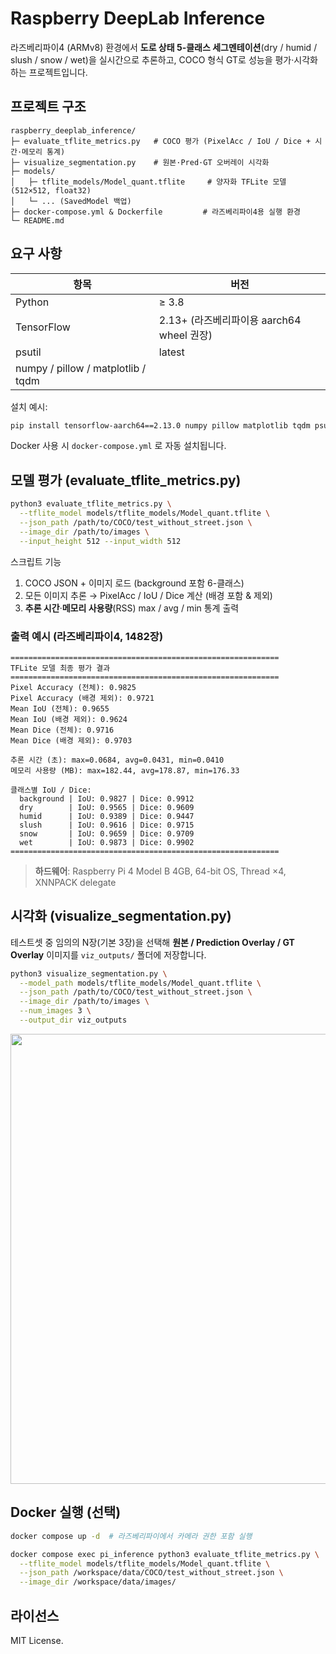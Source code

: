 # Raspberry DeepLab Inference

라즈베리파이4 (ARMv8) 환경에서 **도로 상태 5-클래스 세그멘테이션**(dry / humid / slush / snow / wet)을 실시간으로 추론하고, COCO 형식 GT로 성능을 평가·시각화하는 프로젝트입니다.

## 프로젝트 구조

```
raspberry_deeplab_inference/
├─ evaluate_tflite_metrics.py   # COCO 평가 (PixelAcc / IoU / Dice + 시간·메모리 통계)
├─ visualize_segmentation.py    # 원본·Pred·GT 오버레이 시각화
├─ models/
│   ├─ tflite_models/Model_quant.tflite     # 양자화 TFLite 모델 (512×512, float32)
│   └─ ... (SavedModel 백업)
├─ docker-compose.yml & Dockerfile         # 라즈베리파이4용 실행 환경
└─ README.md
```

## 요구 사항

| 항목 | 버전 |
|------|------|
| Python | ≥ 3.8 |
| TensorFlow | 2.13+ (라즈베리파이용 aarch64 wheel 권장) |
| psutil | latest |
| numpy / pillow / matplotlib / tqdm | | 

설치 예시:
```bash
pip install tensorflow-aarch64==2.13.0 numpy pillow matplotlib tqdm psutil
```

Docker 사용 시 `docker-compose.yml` 로 자동 설치됩니다.

## 모델 평가 (evaluate_tflite_metrics.py)

```bash
python3 evaluate_tflite_metrics.py \
  --tflite_model models/tflite_models/Model_quant.tflite \
  --json_path /path/to/COCO/test_without_street.json \
  --image_dir /path/to/images \
  --input_height 512 --input_width 512
```

스크립트 기능
1. COCO JSON + 이미지 로드 (background 포함 6-클래스)
2. 모든 이미지 추론 → PixelAcc / IoU / Dice 계산 (배경 포함 & 제외)
3. **추론 시간**·**메모리 사용량**(RSS) max / avg / min 통계 출력

### 출력 예시 (라즈베리파이4, 1482장)

```
============================================================
TFLite 모델 최종 평가 결과
============================================================
Pixel Accuracy (전체): 0.9825
Pixel Accuracy (배경 제외): 0.9721
Mean IoU (전체): 0.9655
Mean IoU (배경 제외): 0.9624
Mean Dice (전체): 0.9716
Mean Dice (배경 제외): 0.9703

추론 시간 (초): max=0.0684, avg=0.0431, min=0.0410
메모리 사용량 (MB): max=182.44, avg=178.87, min=176.33

클래스별 IoU / Dice:
  background | IoU: 0.9827 | Dice: 0.9912
  dry        | IoU: 0.9565 | Dice: 0.9609
  humid      | IoU: 0.9389 | Dice: 0.9447
  slush      | IoU: 0.9616 | Dice: 0.9715
  snow       | IoU: 0.9659 | Dice: 0.9709
  wet        | IoU: 0.9873 | Dice: 0.9902
============================================================
```

> **하드웨어**: Raspberry Pi 4 Model B 4GB, 64-bit OS, Thread ×4, XNNPACK delegate

## 시각화 (visualize_segmentation.py)

테스트셋 중 임의의 N장(기본 3장)을 선택해 **원본 / Prediction Overlay / GT Overlay** 이미지를 `viz_outputs/` 폴더에 저장합니다.

```bash
python3 visualize_segmentation.py \
  --model_path models/tflite_models/Model_quant.tflite \
  --json_path /path/to/COCO/test_without_street.json \
  --image_dir /path/to/images \
  --num_images 3 \
  --output_dir viz_outputs
```

<p align="center">
  <img src="viz_outputs/viz_1.png" width="720"/>
</p>

## Docker 실행 (선택)

```bash
docker compose up -d  # 라즈베리파이에서 카메라 권한 포함 실행

docker compose exec pi_inference python3 evaluate_tflite_metrics.py \
  --tflite_model models/tflite_models/Model_quant.tflite \
  --json_path /workspace/data/COCO/test_without_street.json \
  --image_dir /workspace/data/images/
```

## 라이선스

MIT License. 